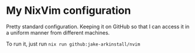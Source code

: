 # My NixVim configuration

Pretty standard configuration. Keeping it on GitHub so that I can
access it in a uniform manner from different machines.

To run it, just run `nix run github:jake-arkinstall/nvim`
